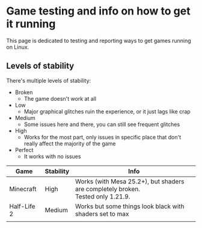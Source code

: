 # Game testing and info on how to get it running
This page is dedicated to testing and reporting ways to get games running on Linux.

## Levels of stability
There's multiple levels of stability:
- Broken
	- The game doesn't work at all
- Low
	- Major graphical glitches ruin the experience, or it just lags like crap
- Medium
	- Some issues here and there, you can still see frequent glitches
- High
	- Works for the most part, only issues in specific place that don't really affect the majority of the game
- Perfect
	- It works with no issues

| Game        | Stability | Info                                                                               |
| ----------- | --------- | ---------------------------------------------------------------------------------- |
| Minecraft   | High      | Works (with Mesa 25.2+), but shaders are completely broken.<br>Tested only 1.21.9. |
| Half-Life 2 | Medium    | Works but some things look black with shaders set to max                           |
|             |           |                                                                                    |
